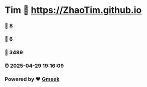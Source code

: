# Tim :link: https://ZhaoTim.github.io 
### :page_facing_up: [8](https://ZhaoTim.github.io/tag.html) 
### :speech_balloon: 6 
### :hibiscus: 3489 
### :alarm_clock: 2025-04-29 19:16:09 
### Powered by :heart: [Gmeek](https://github.com/Meekdai/Gmeek)
